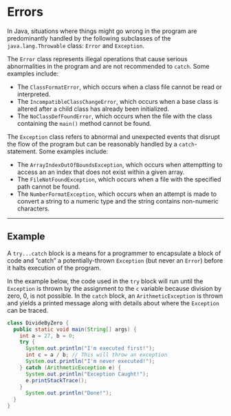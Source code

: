 # Errors
In Java, situations where things might go wrong in the program are predominantly handled by the following subclasses of the `java.lang.Throwable` class: `Error` and `Exception`.

The `Error` class represents illegal operations that cause serious abnormalities in the program and are not recommended to `catch`. Some examples include:

-   The `ClassFormatError`, which occurs when a class file cannot be read or interpreted.
-   The `IncompatibleClassChangeError`, which occurs when a base class is altered after a child class has already been initialized.
-   The `NoClassDefFoundError`, which occurs when the file with the class containing the `main()` method cannot be found.

The `Exception` class refers to abnormal and unexpected events that disrupt the flow of the program but can be reasonably handled by a `catch`-statement. Some examples include:

-   The `ArrayIndexOutOfBoundsException`, which occurs when attemptting to access an an index that does not exist within a given array.
-   The `FileNotFoundException`, which occurs when a file with the specified path cannot be found.
-   The `NumberFormatException`, which occurs when an attempt is made to convert a string to a numeric type and the string contains non-numeric characters.

---

## Example
A `try...catch` block is a means for a programmer to encapsulate a block of code and “catch” a potentially-thrown `Exception` (but never an `Error`) before it halts execution of the program.

In the example below, the code used in the `try` block will run until the `Exception` is thrown by the assignment to the `c` variable because division by zero, 0, is not possible. In the `catch` block, an `ArithmeticException` is thrown and yields a printed message along with details about where the `Exception` can be traced.

```Java
class DivideByZero {
  public static void main(String[] args) {
    int a = 27, b = 0;
    try {
      System.out.println("I'm executed first!");
      int c = a / b; // This will throw an exception
      System.out.println("I'm never executed!");
    } catch (ArithmeticException e) {
      System.out.println("Exception Caught!");
      e.printStackTrace();
    }
      System.out.println("Done!");
  }
}
```